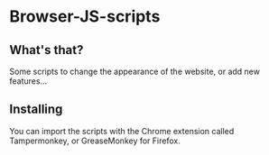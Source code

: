 # Browser-JS-scripts

## What's that?

Some scripts to change the appearance of the website, or add new features...


## Installing

You can import the scripts with the Chrome extension called Tampermonkey, or GreaseMonkey for Firefox.
